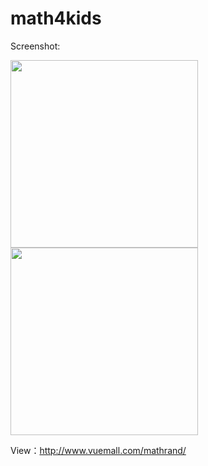 # math4kids
Screenshot:

<img src="https://github.com/xbj126/math4kids/blob/master/img/math4kids.jpg" width=300 />
<img src="https://github.com/xbj126/math4kids/blob/master/img/math4kids-2.jpg" width=300 />


View：<a href="http://www.vuemall.com/mathrand/">http://www.vuemall.com/mathrand/</a>
